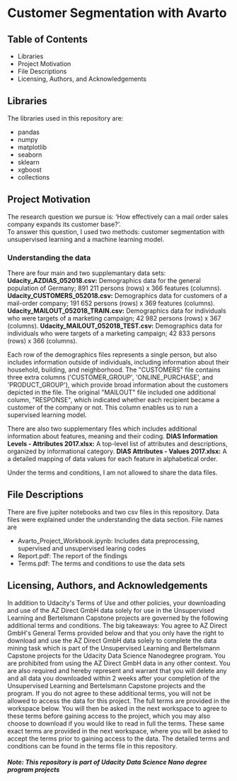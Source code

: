 # Customer Segmentation with Avarto

## Table of Contents
* Libraries
* Project Motivation
* File Descriptions
* Licensing, Authors, and Acknowledgements

## Libraries
The libraries used in this repository are:
* pandas
* numpy
* matplotlib
* seaborn
* sklearn
* xgboost
* collections


## Project Motivation
The research question we pursue is:
 ‘How effectively can a mail order sales company expands its customer base?’.  
 To answer this question, I used two methods: customer segmentation with unsupervised learning and a machine learning model.

### Understanding the data
There are four main and two supplemantary data sets:  
**Udacity_AZDIAS_052018.csv:** Demographics data for the general population of Germany; 891 211 persons (rows) x 366 features (columns). 
**Udacity_CUSTOMERS_052018.csv:** Demographics data for customers of a mail-order company; 191 652 persons (rows) x 369 features (columns). 
**Udacity_MAILOUT_052018_TRAIN.csv:** Demographics data for individuals who were targets of a marketing campaign; 42 982 persons (rows) x 367 (columns). 
**Udacity_MAILOUT_052018_TEST.csv:** Demographics data for individuals who were targets of a marketing campaign; 42 833 persons (rows) x 366 (columns). 

Each row of the demographics files represents a single person, but also includes information outside of individuals, including information about their household, building, and neighborhood. The "CUSTOMERS" file contains three extra columns ('CUSTOMER_GROUP', 'ONLINE_PURCHASE', and 'PRODUCT_GROUP'), which provide broad information about the customers depicted in the file. The original "MAILOUT" file included one additional column, "RESPONSE", which indicated whether each recipient became a customer of the company or not. This column enables us to run a supervised learning model.

There are also two supplementary files which includes additional information about features, meaning and their coding. 
**DIAS Information Levels - Attributes 2017.xlsx:** A top-level list of attributes and descriptions, organized by informational category.
**DIAS Attributes - Values 2017.xlsx:** A a detailed mapping of data values for each feature in alphabetical order.

Under the terms and conditions, I am not allowed to share the data files.

## File Descriptions
There are five jupiter notebooks and two csv files in this repository. Data files were explained under the understanding the data section. File names are 
* Avarto_Project_Workbook.ipynb: Includes data preprocessing, supervised and unsupervised learing codes
* Report.pdf: The report of the findings
* Terms.pdf:  The terms and conditions to use the data sets


## Licensing, Authors, and Acknowledgements
In addition to Udacity's Terms of Use and other policies, your downloading and use of the AZ Direct GmbH data solely for use in the Unsupervised Learning and Bertelsmann Capstone projects are governed by the following additional terms and conditions. The big takeaways:
You agree to AZ Direct GmbH's General Terms provided below and that you only have the right to download and use the AZ Direct GmbH data solely to complete the data mining task which is part of the Unsupervised Learning and Bertelsmann Capstone projects for the Udacity Data Science Nanodegree program.
You are prohibited from using the AZ Direct GmbH data in any other context.
You are also required and hereby represent and warrant that you will delete any and all data you downloaded within 2 weeks after your completion of the Unsupervised Learning and Bertelsmann Capstone projects and the program.
If you do not agree to these additional terms, you will not be allowed to access the data for this project.
The full terms are provided in the workspace below. You will then be asked in the next workspace to agree to these terms before gaining access to the project, which you may also choose to download if you would like to read in full the terms.
These same exact terms are provided in the next workspace, where you will be asked to accept the terms prior to gaining access to the data.
The detailed terms and conditions can be found in the terms file in this repository.

##### Note: This repository is part of Udacity Data Science Nano degree program projects
